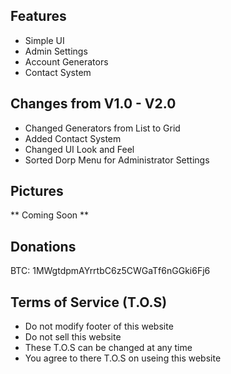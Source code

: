 ## Features

- Simple UI
- Admin Settings
- Account Generators
- Contact System

## Changes from V1.0 - V2.0

- Changed Generators from List to Grid
- Added Contact System
- Changed UI Look and Feel
- Sorted Dorp Menu for Administrator Settings

## Pictures

** Coming Soon **

## Donations

BTC: 1MWgtdpmAYrrtbC6z5CWGaTf6nGGki6Fj6

## Terms of Service (T.O.S)

- Do not modify footer of this website
- Do not sell this website
- These T.O.S can be changed at any time
- You agree to there T.O.S on useing this website

